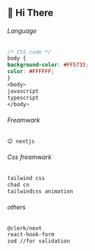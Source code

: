 ## 👋 Hi There


###### Language
```css
/* CSS code */
body {
background-color: #FF5733;
color: #FFFFFF;
}
<body>
javascript
typescript
</body>
```

###### Freamwark
```bash
😊 nextjs
```

###### Css freamwark
```bash
tailwind css
chad cn
tailwindcss animation
```

###### others 
```bash
@clerk/next
react-hook-form
zod //for validation
```



